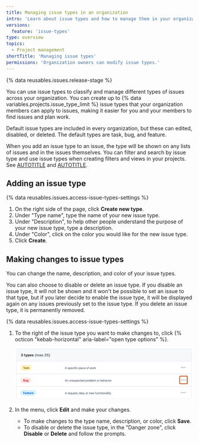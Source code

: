 ```yaml
---
title: Managing issue types in an organization
intro: 'Learn about issue types and how to manage them in your organization.'
versions:
  feature: 'issue-types'
type: overview
topics:
  - Project management
shortTitle: 'Managing issue types'
permissions: 'Organization owners can modify issue types.'
---
```


{% data reusables.issues.release-stage %}

You can use issue types to classify and manage different types of issues across your organization. You can create up to {% data variables.projects.issue_type_limit %} issue types that your organization members can apply to issues, making it easier for you and your members to find issues and plan work.

Default issue types are included in every organization, but these can edited, disabled, or deleted. The default types are task, bug, and feature.

When you add an issue type to an issue, the type will be shown on any lists of issues and in the issues themselves. You can filter and search by issue type and use issue types when creating filters and views in your projects. See [AUTOTITLE](/issues/tracking-your-work-with-issues/using-issues/filtering-and-searching-issues-and-pull-requests#filtering-by-issue-type) and [AUTOTITLE](/issues/planning-and-tracking-with-projects/customizing-views-in-your-project/filtering-projects#filtering-by-issue-type).

## Adding an issue type

{% data reusables.issues.access-issue-types-settings %}
1. On the right side of the page, click **Create new type**.
1. Under "Type name", type the name of your new issue type.
1. Under "Description", to help other people understand the purpose of your new issue type, type a description.
1. Under "Color", click on the color you would like for the new issue type.
1. Click **Create**.

## Making changes to issue types

You can change the name, description, and color of your issue types.

You can also choose to disable or delete an issue type. If you disable an issue type, it will not be shown and it won't be possible to set an issue to that type, but if you later decide to enable the issue type, it will be displayed again on any issues previously set to the issue type. If you delete an issue type, it is permanently removed.

{% data reusables.issues.access-issue-types-settings %}
1. To the right of the issue type you want to make changes to, click {% octicon "kebab-horizontal" aria-label="open type options" %}.

   ![Screenshot of the issue types settings page for an organization. The "open type options" button is highlighted with an orange rectangle.](/assets/images/help/issues/issue-type-edit.png)

1. In the menu, click **Edit** and make your changes.
    * To make changes to the type name, description, or color, click **Save**.
    * To disable or delete the issue type, in the "Danger zone", click **Disable** or **Delete** and follow the prompts.
